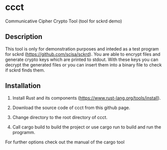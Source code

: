 # ccct
Communicative Cipher Crypto Tool (tool for sckrd demo)

## Description
This tool is only for demonstration purposes and inteded as a test program for sckrd (https://github.com/scisa/sckrd).
You are able to encrypt files and generate crypto keys which are printed to stdout.
With these keys you can decrypt the generated files or you can insert them into a binary file to check if sckrd finds them.


## Installation
1. Install Rust and its components (https://www.rust-lang.org/tools/install).

2. Download the source code of ccct from this github page.

3. Change directory to the root directory of ccct.

4. Call cargo build to build the project or use cargo run to build and run the programm.

For further options check out the manual of the cargo tool